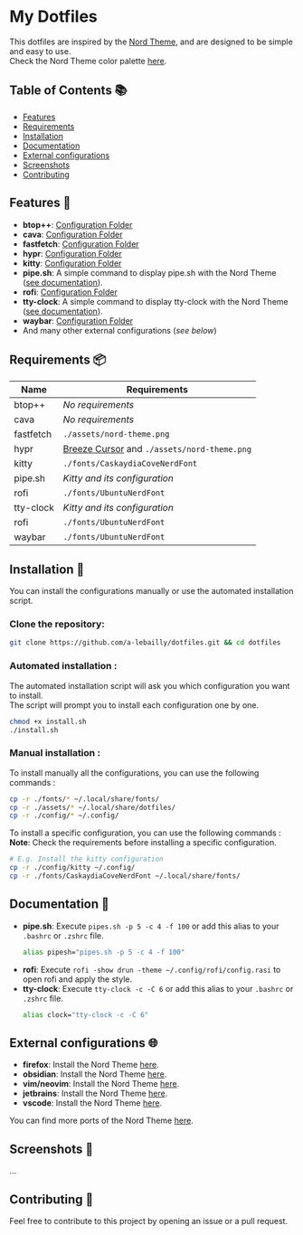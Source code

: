 # My Dotfiles

This dotfiles are inspired by the [Nord Theme](https://www.nordtheme.com/), and are designed to be simple and easy to use.  
Check the Nord Theme color palette [here](https://www.nordtheme.com/docs/colors-and-palettes).

## Table of Contents 📚
- [Features](#features-)
- [Requirements](#requirements-)
- [Installation](#installation-)
- [Documentation](#documentation-)
- [External configurations](#external-configurations-)
- [Screenshots](#screenshots-)
- [Contributing](#contributing-)

## Features 🎨
- **btop++**: [Configuration Folder](https://github.com/a-lebailly/dotfiles/tree/main/config/btop)
- **cava**: [Configuration Folder](https://github.com/a-lebailly/dotfiles/tree/main/config/cava)
- **fastfetch**: [Configuration Folder](https://github.com/a-lebailly/dotfiles/tree/main/config/fastfetch)
- **hypr**: [Configuration Folder](https://github.com/a-lebailly/dotfiles/tree/main/config/hypr)
- **kitty**: [Configuration Folder](https://github.com/a-lebailly/dotfiles/tree/main/config/kitty)
- **pipe.sh**: A simple command to display pipe.sh with the Nord Theme ([see documentation](#documentation-)).
- **rofi**: [Configuration Folder](https://github.com/a-lebailly/dotfiles/tree/main/config/rofi)
- **tty-clock**: A simple command to display tty-clock with the Nord Theme ([see documentation](#documentation-)).
- **waybar**: [Configuration Folder](https://github.com/a-lebailly/dotfiles/tree/main/config/waybar)
- And many other external configurations (*see below*)

## Requirements 📦
| **Name**  | **Requirements**                                                                                        |
|-----------|---------------------------------------------------------------------------------------------------------|
| btop++    | *No requirements*                                                                                       |
| cava      | *No requirements*                                                                                       |
| fastfetch | `./assets/nord-theme.png`                                                                               |
| hypr      | [Breeze Cursor](https://github.com/KDE/breeze/tree/master/cursors/Breeze) and `./assets/nord-theme.png` |
| kitty     | `./fonts/CaskaydiaCoveNerdFont`                                                                         |
| pipe.sh   | *Kitty and its configuration*                                                                           |
| rofi      | `./fonts/UbuntuNerdFont`                                                                                |
| tty-clock | *Kitty and its configuration*                                                                           |
| rofi      | `./fonts/UbuntuNerdFont`                                                                                |
| waybar    | `./fonts/UbuntuNerdFont`                                                                                |

## Installation 🚀
You can install the configurations manually or use the automated installation script.

### Clone the repository:
```bash
git clone https://github.com/a-lebailly/dotfiles.git && cd dotfiles
```

### Automated installation :  
The automated installation script will ask you which configuration you want to install.  
The script will prompt you to install each configuration one by one.
```bash
chmod +x install.sh
./install.sh
```

### Manual installation :  
To install manually all the configurations, you can use the following commands :
```bash
cp -r ./fonts/* ~/.local/share/fonts/
cp -r ./assets/* ~/.local/share/dotfiles/
cp -r ./config/* ~/.config/
```

To install a specific configuration, you can use the following commands :  
**Note**: Check the requirements before installing a specific configuration.
```bash 
# E.g. Install the kitty configuration
cp -r ./config/kitty ~/.config/
cp -r ./fonts/CaskaydiaCoveNerdFont ~/.local/share/fonts/
```

## Documentation 📖
- **pipe.sh**: Execute `pipes.sh -p 5 -c 4 -f 100` or add this alias to your `.bashrc` or `.zshrc` file.
   ```bash
   alias pipesh="pipes.sh -p 5 -c 4 -f 100"
   ```
- **rofi**: Execute `rofi -show drun -theme ~/.config/rofi/config.rasi` to open rofi and apply the style.
- **tty-clock**: Execute `tty-clock -c -C 6` or add this alias to your `.bashrc` or `.zshrc` file.
   ```bash
   alias clock="tty-clock -c -C 6"
   ```

## External configurations 🌐
- **firefox**: Install the Nord Theme [here](https://addons.mozilla.org/fr/firefox/addon/nord-firefox/).
- **obsidian**: Install the Nord Theme [here](https://github.com/insanum/obsidian_nord).
- **vim/neovim**: Install the Nord Theme [here](https://github.com/nordtheme/vim).
- **jetbrains**: Install the Nord Theme [here](https://plugins.jetbrains.com/plugin/10321-nord).
- **vscode**: Install the Nord Theme [here](https://github.com/nordtheme/visual-studio-code).

You can find more ports of the Nord Theme [here](https://www.nordtheme.com/ports).

## Screenshots 📸

...

## Contributing 🤝
Feel free to contribute to this project by opening an issue or a pull request.

